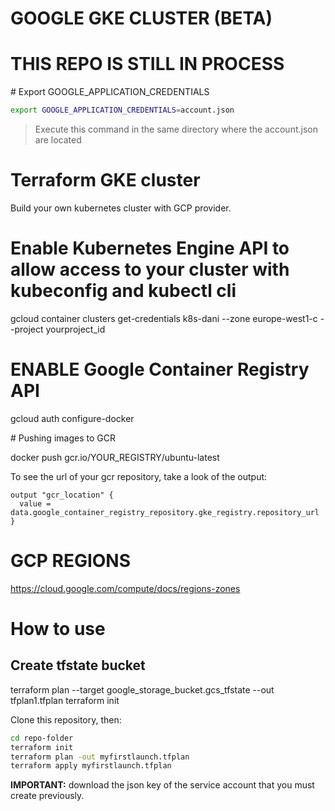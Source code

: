 # GOOGLE GKE CLUSTER (BETA)
# THIS REPO IS STILL IN PROCESS

# Export GOOGLE_APPLICATION_CREDENTIALS

```sh
export GOOGLE_APPLICATION_CREDENTIALS=account.json
```
> Execute this command in the same directory where the account.json are located

# Terraform GKE cluster 

Build your own kubernetes cluster with GCP provider.

# Enable Kubernetes Engine API to allow access to your cluster with kubeconfig and kubectl cli  

gcloud container clusters get-credentials k8s-dani --zone europe-west1-c --project yourproject_id

# ENABLE Google Container Registry API  
gcloud auth configure-docker

# Pushing images to GCR

docker push gcr.io/YOUR_REGISTRY/ubuntu-latest

To see the url of your gcr repository, take a look of the output:

```
output "gcr_location" {
  value = data.google_container_registry_repository.gke_registry.repository_url
}
```

# GCP REGIONS  

https://cloud.google.com/compute/docs/regions-zones

# How to use   

## Create tfstate bucket
terraform plan --target google_storage_bucket.gcs_tfstate --out tfplan1.tfplan 
terraform init 


Clone this repository, then:

```sh
cd repo-folder
terraform init
terraform plan -out myfirstlaunch.tfplan
terraform apply myfirstlaunch.tfplan
```

**IMPORTANT:** download the json key of the service account that you must create previously.

